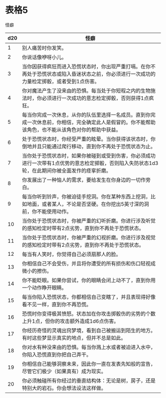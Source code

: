 # 表格5

怪癖

<table>
<thead>
<tr class="header">
<th>d20</th>
<th>怪癖</th>
</tr>
</thead>
<tbody>
<tr class="odd">
<td>1</td>
<td>别人痛苦时你发笑。</td>
</tr>
<tr class="even">
<td>2</td>
<td>你说话像咿呀小儿。</td>
</tr>
<tr class="odd">
<td>3</td>
<td>当你因获得疯狂而进入恐慌状态时，你出现严重打嗝。在你不再处于恐慌状态或陷入昏迷状态之前，你必须进行一次成功的力量检定掷骰，或者受到1点伤害。</td>
</tr>
<tr class="even">
<td>4</td>
<td>你对魔法产生了没来由的恐惧。每当处于你短程之内的生物施法时，你必须进行一次成功的意志检定掷骰，否则获得1点疯狂。</td>
</tr>
<tr class="odd">
<td>5</td>
<td>每当你完成一次休息，从你的队伍里选择一名成员。直到你完成一次休息前，你相信，完全确定此人是假冒的。你不能帮助该角色，也不能从该角色对你的帮助中获益。</td>
</tr>
<tr class="even">
<td>6</td>
<td>处于恐慌状态时，你经受严重的眩晕。当你获得该状态时，你倒地并且只能通过爬行移动，直到你不再处于恐慌状态为止。</td>
</tr>
<tr class="odd">
<td>7</td>
<td>当你处于恐慌状态时，如果你被碰到或受到伤害，你必须成功进行一次带有1点优势的意志检定掷骰，否则陷入失防状态1d3轮，在此期间你被全面发作的痉挛折磨。</td>
</tr>
<tr class="even">
<td>8</td>
<td>你发展出了一种恼人的需求，要给发生在你身边的一切作旁白。</td>
</tr>
<tr class="odd">
<td>9</td>
<td>每当你听到铃声，你被迫徒手挖洞。你在某种东西上挖洞，比如地面，或者某人，不论是否坚硬。在你挖出5英寸深的洞前，你不能使用动作。</td>
</tr>
<tr class="even">
<td>10</td>
<td>当你处于恐慌状态时，你被严重的幻听折磨。你进行涉及听觉的感知检定时带有2点劣势，直到你不再处于恐慌状态。</td>
</tr>
<tr class="odd">
<td>11</td>
<td>当你处于恐慌状态时，你被严重的幻视折磨。你进行涉及视觉的感知检定时带有2点劣势，直到你不再处于恐慌状态。</td>
</tr>
<tr class="even">
<td>12</td>
<td>每当有人笑时，你觉得自己必须扇那人的脸。</td>
</tr>
<tr class="odd">
<td>13</td>
<td>你相信自己不会受伤，并且将你遭受的所有损伤和伤口轻视成微小的擦伤。</td>
</tr>
<tr class="even">
<td>14</td>
<td>你不能眨眼。如果你尝试，你的眼睛会闭上动不了，直到你用一个动作睁开眼睛。</td>
</tr>
<tr class="odd">
<td>15</td>
<td>每当你陷入恐慌状态，你都相信自己变瞎了，并且表现得好像看不见一样，直到你不再恐慌。</td>
</tr>
<tr class="even">
<td>16</td>
<td>恐慌时你变得极其愤怒。状态加在你攻击掷骰伤的劣势的个数上升1点，但你的攻击额外造成1d6点伤害。</td>
</tr>
<tr class="odd">
<td>17</td>
<td>你经历奇怪的灵魂出窍梦境，看到自己被搬运到陌生的地方。有时这些梦显示真实的地点，但并不总是如此。</td>
</tr>
<tr class="even">
<td>18</td>
<td>你对水有种没来由的恐惧。每当你溅上水或者被迫进入水中，你陷入恐慌直到你把自己弄干。</td>
</tr>
<tr class="odd">
<td>19</td>
<td>你相信自己能够洞察未来，因此你一直在发表先知般的宣告，尽管它们极少（如果真有）成为现实。</td>
</tr>
<tr class="even">
<td>20</td>
<td>你必须触碰所有你经过的垂直结构体：无论是树，房子，还是特别大的岩石。你会想法设法这样做。</td>
</tr>
</tbody>
</table>
